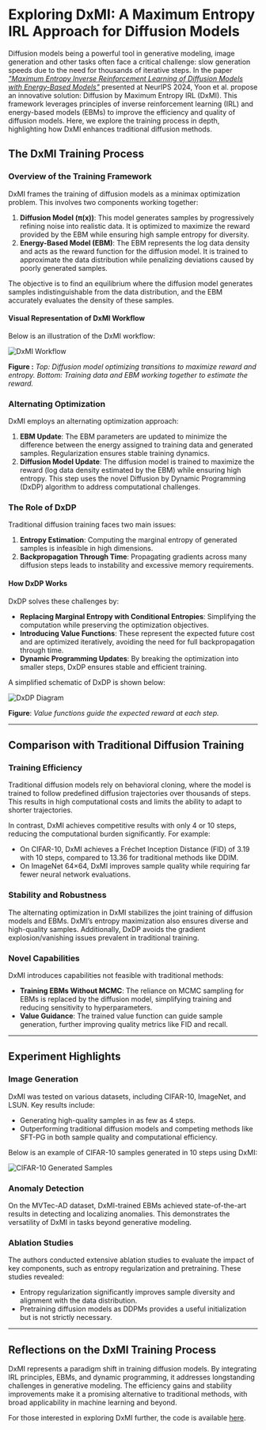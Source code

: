 # Exploring DxMI: A Maximum Entropy IRL Approach for Diffusion Models

Diffusion models being a powerful tool in generative modeling, image generation and other tasks often face a critical challenge: slow generation speeds due to the need for thousands of iterative steps. In the paper [*"Maximum Entropy Inverse Reinforcement Learning of Diffusion Models with Energy-Based Models"*](https://arxiv.org/pdf/2407.00626) presented at NeurIPS 2024, Yoon et al. propose an innovative solution: Diffusion by Maximum Entropy IRL (DxMI). This framework leverages principles of inverse reinforcement learning (IRL) and energy-based models (EBMs) to improve the efficiency and quality of diffusion models. Here, we explore the training process in depth, highlighting how DxMI enhances traditional diffusion methods.

## The DxMI Training Process

### Overview of the Training Framework

DxMI frames the training of diffusion models as a minimax optimization problem. This involves two components working together:

1. **Diffusion Model (π(x))**: This model generates samples by progressively refining noise into realistic data. It is optimized to maximize the reward provided by the EBM while ensuring high sample entropy for diversity.
2. **Energy-Based Model (EBM)**: The EBM represents the log data density and acts as the reward function for the diffusion model. It is trained to approximate the data distribution while penalizing deviations caused by poorly generated samples.

The objective is to find an equilibrium where the diffusion model generates samples indistinguishable from the data distribution, and the EBM accurately evaluates the density of these samples.

#### Visual Representation of DxMI Workflow

Below is an illustration of the DxMI workflow:

![DxMI Workflow](DxMI.jpg)

**Figure :** *Top: Diffusion model optimizing transitions to maximize reward and entropy.
Bottom: Training data and EBM working together to estimate the reward.*


### Alternating Optimization

DxMI employs an alternating optimization approach:

1. **EBM Update**: The EBM parameters are updated to minimize the difference between the energy assigned to training data and generated samples. Regularization ensures stable training dynamics.
2. **Diffusion Model Update**: The diffusion model is trained to maximize the reward (log data density estimated by the EBM) while ensuring high entropy. This step uses the novel Diffusion by Dynamic Programming (DxDP) algorithm to address computational challenges.

### The Role of DxDP

Traditional diffusion training faces two main issues:

1. **Entropy Estimation**: Computing the marginal entropy of generated samples is infeasible in high dimensions.
2. **Backpropagation Through Time**: Propagating gradients across many diffusion steps leads to instability and excessive memory requirements.

#### How DxDP Works

DxDP solves these challenges by:

- **Replacing Marginal Entropy with Conditional Entropies**: Simplifying the computation while preserving the optimization objectives.
- **Introducing Value Functions**: These represent the expected future cost and are optimized iteratively, avoiding the need for full backpropagation through time.
- **Dynamic Programming Updates**: By breaking the optimization into smaller steps, DxDP ensures stable and efficient training.

A simplified schematic of DxDP is shown below:

![DxDP Diagram](DxDP.jpg)

 **Figure**: *Value functions guide the expected reward at each step.*


---

## Comparison with Traditional Diffusion Training

### Training Efficiency

Traditional diffusion models rely on behavioral cloning, where the model is trained to follow predefined diffusion trajectories over thousands of steps. This results in high computational costs and limits the ability to adapt to shorter trajectories.

In contrast, DxMI achieves competitive results with only 4 or 10 steps, reducing the computational burden significantly. For example:

- On CIFAR-10, DxMI achieves a Fréchet Inception Distance (FID) of 3.19 with 10 steps, compared to 13.36 for traditional methods like DDIM.
- On ImageNet 64×64, DxMI improves sample quality while requiring far fewer neural network evaluations.

### Stability and Robustness

The alternating optimization in DxMI stabilizes the joint training of diffusion models and EBMs. DxMI’s entropy maximization also ensures diverse and high-quality samples. Additionally, DxDP avoids the gradient explosion/vanishing issues prevalent in traditional training.

### Novel Capabilities

DxMI introduces capabilities not feasible with traditional methods:

- **Training EBMs Without MCMC**: The reliance on MCMC sampling for EBMs is replaced by the diffusion model, simplifying training and reducing sensitivity to hyperparameters.
- **Value Guidance**: The trained value function can guide sample generation, further improving quality metrics like FID and recall.

---

## Experiment Highlights

### Image Generation

DxMI was tested on various datasets, including CIFAR-10, ImageNet, and LSUN. Key results include:

- Generating high-quality samples in as few as 4 steps.
- Outperforming traditional diffusion models and competing methods like SFT-PG in both sample quality and computational efficiency.

Below is an example of CIFAR-10 samples generated in 10 steps using DxMI:

![CIFAR-10 Generated Samples](DxMI_images.jpg)

### Anomaly Detection

On the MVTec-AD dataset, DxMI-trained EBMs achieved state-of-the-art results in detecting and localizing anomalies. This demonstrates the versatility of DxMI in tasks beyond generative modeling.

### Ablation Studies

The authors conducted extensive ablation studies to evaluate the impact of key components, such as entropy regularization and pretraining. These studies revealed:

- Entropy regularization significantly improves sample diversity and alignment with the data distribution.
- Pretraining diffusion models as DDPMs provides a useful initialization but is not strictly necessary.

---

## Reflections on the DxMI Training Process

DxMI represents a paradigm shift in training diffusion models. By integrating IRL principles, EBMs, and dynamic programming, it addresses longstanding challenges in generative modeling. The efficiency gains and stability improvements make it a promising alternative to traditional methods, with broad applicability in machine learning and beyond.

For those interested in exploring DxMI further, the code is available [here](https://github.com/swyoon/Diffusion-by-MaxEntIRL.git).

